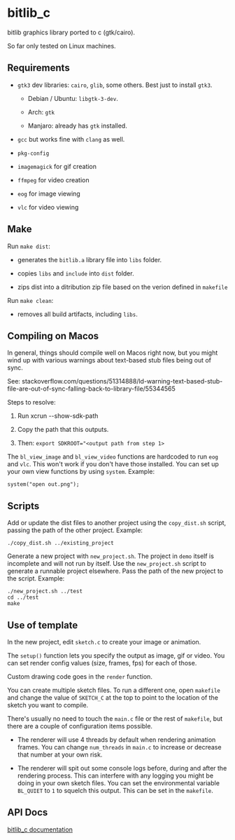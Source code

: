 # bitlib_c

bitlib graphics library ported to c (gtk/cairo).

So far only tested on Linux machines. 

## Requirements

- `gtk3` dev libraries: `cairo`, `glib`, some others. Best just to install `gtk3`.

  - Debian / Ubuntu: `libgtk-3-dev`.
  
  - Arch: `gtk`

  - Manjaro: already has `gtk` installed.

- `gcc` but works fine with `clang` as well.

- `pkg-config` 

- `imagemagick` for gif creation

- `ffmpeg` for video creation

- `eog` for image viewing

- `vlc` for video viewing

## Make

Run `make dist`:

  - generates the `bitlib.a` library file into `libs` folder.

  - copies `libs` and `include` into `dist` folder.

  - zips dist into a ditribution zip file based on the verion defined in `makefile`

Run `make clean`:

  - removes all build artifacts, including `libs`.

## Compiling on Macos

In general, things should compile well on Macos right now, but you might wind up with various warnings about text-based stub files being out of sync.

See: stackoverflow.com/questions/51314888/ld-warning-text-based-stub-file-are-out-of-sync-falling-back-to-library-file/55344565

Steps to resolve:

1. Run xcrun --show-sdk-path

2. Copy the path that this outputs.

3. Then: `export SDKROOT="<output path from step 1>`

The `bl_view_image` and `bl_view_video` functions are hardcoded to run `eog` and `vlc`. This won't work if you don't have those installed. You can set up your own view functions by using `system`. Example:

`system("open out.png");`

## Scripts

Add or update the dist files to another project using the `copy_dist.sh` script, passing the path of the other project. Example:

    ./copy_dist.sh ../existing_project

Generate a new project with `new_project.sh`. The project in `demo` itself is incomplete and will not run by itself. Use the `new_project.sh` script to generate a runnable project elsewhere. Pass the path of the new project to the script. Example:

    ./new_project.sh ../test
    cd ../test
    make

## Use of template

In the new project, edit `sketch.c` to create your image or animation.

The `setup()` function lets you specify the output as image, gif or video.  You can set render config values (size, frames, fps) for each of those.

Custom drawing code goes in the `render` function.

You can create multiple sketch files. To run a different one, open `makefile` and change the value of `SKETCH_C` at the top to point to the location of the sketch you want to compile.

There's usually no need to touch the `main.c` file or the rest of `makefile`, but there are a couple of configuration items possible.

- The renderer will use 4 threads by default when rendering animation frames. You can change `num_threads` in `main.c` to increase or decrease that number at your own risk.

- The renderer will spit out some console logs before, during and after the rendering process. This can interfere with any logging you might be doing in your own sketch files. You can set the environmental variable `BL_QUIET` to `1` to squelch this output. This can be set in the `makefile`.

## API Docs

[bitlib_c documentation](https://bit101.github.io/bitlib_c/index.html)
